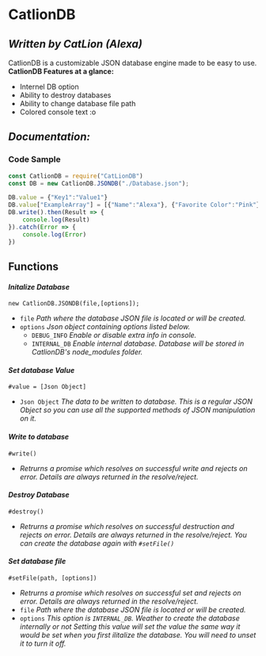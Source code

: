 # CatlionDB
## _Written by CatLion (Alexa)_

CatlionDB is a customizable JSON database engine made to be easy to use.
**CatlionDB Features at a glance:**
- Internel DB option
- Ability to destroy databases
- Ability to change database file path
- Colored console text :o

## _Documentation:_
### Code Sample
```js
const CatlionDB = require("CatLionDB")
const DB = new CatlionDB.JSONDB("./Database.json");

DB.value = {"Key1":"Value1"}
DB.value["ExampleArray"] = [{"Name":"Alexa"}, {"Favorite Color":"Pink"}]
DB.write().then(Result => {
    console.log(Result)
}).catch(Error => {
    console.log(Error)
})
```

## Functions

#### _Initalize Database_
`new CatlionDB.JSONDB(file,[options]);`

- `file` [**<String>**](https://developer.mozilla.org/en-US/docs/Web/JavaScript/Reference/Global_Objects/String) *Path where the database JSON file is located or will be created.*
- `options` [**<Json>**](https://developer.mozilla.org/en-US/docs/Web/JavaScript/Reference/Global_Objects/JSON) *Json object containing options listed below.*
    - `DEBUG_INFO` [**<Boolean>**](https://developer.mozilla.org/en-US/docs/Web/JavaScript/Reference/Global_Objects/Boolean) *Enable or disable extra info in console.*
    - `INTERNAL_DB` [**<Boolean>**](https://developer.mozilla.org/en-US/docs/Web/JavaScript/Reference/Global_Objects/Boolean) *Enable internal database. Database will be stored in CatlionDB's node_modules folder.*

#### _Set database Value_
`#value = [Json Object]`
- `Json Object` [**<Json>**](https://developer.mozilla.org/en-US/docs/Web/JavaScript/Reference/Global_Objects/JSON) *The data to be written to database. This is a regular JSON Object so you can use all the supported methods of JSON manipulation on it.*

#### _Write to database_
`#write()`
- *Retrurns a promise which resolves on successful write and rejects on error. Details are always returned in the resolve/reject.*
#### _Destroy Database_
`#destroy()`
- *Retrurns a promise which resolves on successful destruction and rejects on error. Details are always returned in the resolve/reject. You can create the database again with `#setFile()`*
#### _Set database file_
`#setFile(path, [options])`
- *Retrurns a promise which resolves on successful set and rejects on error. Details are always returned in the resolve/reject.*
- `file` [**<String>**](https://developer.mozilla.org/en-US/docs/Web/JavaScript/Reference/Global_Objects/String) *Path where the database JSON file is located or will be created.*
- `options` [**<Boolean>**](https://developer.mozilla.org/en-US/docs/Web/JavaScript/Reference/Global_Objects/JSON) *This option is `INTERNAL_DB`. Weather to create the database internally or not Setting this value will set the value the same way it would be set when you first ilitalize the database. You will need to unset it to turn it off.*



